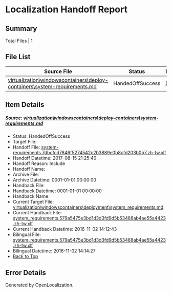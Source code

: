 # <a name='report-top'></a> Localization Handoff Report

## Summary
 Total Files | 1

## File List
 Source File | Status | Details 
 ----------- | ------ | ------- 
 [virtualization\windowscontainers\deploy-containers\system-requirements.md](https://github.com/Microsoft/Virtualization-Documentation-Private/blob/9d38a9e94227d19df2777b279adf0a8b2ff9a9ea/virtualization/windowscontainers/deploy-containers/system-requirements.md) | HandedOffSuccess | [Details](#35b05dcb5a82764b2c0b6fe4e39aa35772840ca4292)

## Item Details
##### <a name='35b05dcb5a82764b2c0b6fe4e39aa35772840ca4292'></a> Source: [virtualization\windowscontainers\deploy-containers\system-requirements.md](https://github.com/Microsoft/Virtualization-Documentation-Private/blob/9d38a9e94227d19df2777b279adf0a8b2ff9a9ea/virtualization/windowscontainers/deploy-containers/system-requirements.md)
* Status: HandedOffSuccess
* Target File: 
* Handoff File: [system-requirements.7dbcfcd7846f5274542c2b3889e0b8cfd203b0b7.zh-tw.xlf](https://github.com/MicrosoftDocs/Virtualization-Documentation-Private.handoff/blob/fc8137d025ac59b67c443af69981f491694ac350/ol-handoff/MicrosoftDocs/Virtualization-Documentation-Private.zh-tw/live/system-requirements.7dbcfcd7846f5274542c2b3889e0b8cfd203b0b7.zh-tw.xlf)
* Handoff Datetime: 2017-08-15 21:25:40
* Handoff Reason: Include
* Handoff Name: 
* Archive File: 
* Archive Datetime: 0001-01-01 00:00:00
* Handback File: 
* Handback Datetime: 0001-01-01 00:00:00
* Handback Name: 
* Current Target File: [virtualization\windowscontainers\deployment\system_requirements.md](https://github.com/MicrosoftDocs/Virtualization-Documentation-Private.zh-tw/blob/987b9ef247e0d4ab3113ba9e6c81801ca4d0e9df/virtualization/windowscontainers/deployment/system_requirements.md)
* Current Handback File: [system_requirements.579a5475e3bd1d3d3fd9d5b53488ab4ae55a4423.zh-tw.xlf](https://github.com/MicrosoftDocs/Virtualization-Documentation-Private.handback/blob/9dd6d949691a9d66cf4f36c0393dcf5514ca5e7e/ol-handback/Microsoft/Virtualization-Documentation-Private.zh-tw/live/system_requirements.579a5475e3bd1d3d3fd9d5b53488ab4ae55a4423.zh-tw.xlf)
* Current Handback Datetime: 2016-11-02 14:12:43
* Bilingual File: [system_requirements.579a5475e3bd1d3d3fd9d5b53488ab4ae55a4423.zh-tw.xlf](https://github.com/MicrosoftDocs/Virtualization-Documentation-Private.handback/blob/9dd6d949691a9d66cf4f36c0393dcf5514ca5e7e/ol-handback/Microsoft/Virtualization-Documentation-Private.zh-tw/live/system_requirements.579a5475e3bd1d3d3fd9d5b53488ab4ae55a4423.zh-tw.xlf)
* Bilingual Datetime: 2016-11-02 14:14:27
* [Back to Top](#report-top)


## Error Details

Generated by OpenLocalization.
